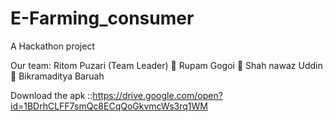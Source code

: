 # E-Farming_consumer
A Hackathon project

Our team:
  Ritom Puzari (Team Leader)
   Rupam Gogoi
   Shah nawaz Uddin
   Bikramaditya Baruah
  
  Download the apk ::https://drive.google.com/open?id=1BDrhCLFF7smQc8ECqQoGkvmcWs3rq1WM
